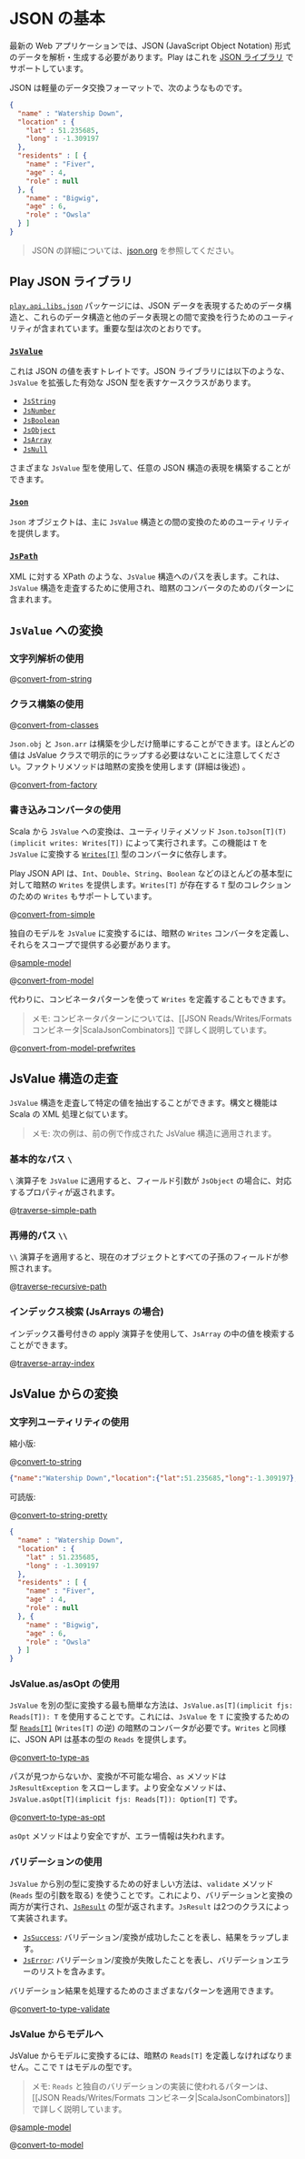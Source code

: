 <!--- Copyright (C) 2009-2015 Typesafe Inc. <http://www.typesafe.com> -->
<!--
# JSON basics
-->
# JSON の基本

<!--
Modern web applications often need to parse and generate data in the JSON (JavaScript Object Notation) format. Play supports this via its [JSON library](api/scala/play/api/libs/json/package.html).
-->
最新の Web アプリケーションでは、JSON (JavaScript Object Notation) 形式のデータを解析・生成する必要があります。Play はこれを [JSON ライブラリ](api/scala/play/api/libs/json/package.html) でサポートしています。

<!--
JSON is a lightweight data-interchange format and looks like this:
-->
JSON は軽量のデータ交換フォーマットで、次のようなものです。

```json
{
  "name" : "Watership Down",
  "location" : {
    "lat" : 51.235685,
    "long" : -1.309197
  },
  "residents" : [ {
    "name" : "Fiver",
    "age" : 4,
    "role" : null
  }, {
    "name" : "Bigwig",
    "age" : 6,
    "role" : "Owsla"
  } ]
}
```

<!--
> To learn more about JSON, see [json.org](http://json.org/).
-->
> JSON の詳細については、[json.org](http://www.json.org/json-ja.html) を参照してください。

<!--
## The Play JSON library
-->
## Play JSON ライブラリ

<!--
The [`play.api.libs.json`](api/scala/play/api/libs/json/package.html) package contains data structures for representing JSON data and utilities for converting between these data structures and other data representations. Types of interest are:
-->
[`play.api.libs.json`](api/scala/play/api/libs/json/package.html) パッケージには、JSON データを表現するためのデータ構造と、これらのデータ構造と他のデータ表現との間で変換を行うためのユーティリティが含まれています。重要な型は次のとおりです。

### [`JsValue`](api/scala/play/api/libs/json/JsValue.html)

<!--
This is a trait representing any JSON value. The JSON library has a case class extending `JsValue` to represent each valid JSON type:
-->
これは JSON の値を表すトレイトです。JSON ライブラリには以下のような、`JsValue` を拡張した有効な JSON 型を表すケースクラスがあります。

- [`JsString`](api/scala/play/api/libs/json/JsString.html)
- [`JsNumber`](api/scala/play/api/libs/json/JsNumber.html)
- [`JsBoolean`](api/scala/play/api/libs/json/JsBoolean.html)
- [`JsObject`](api/scala/play/api/libs/json/JsObject.html)
- [`JsArray`](api/scala/play/api/libs/json/JsArray.html)
- [`JsNull`](api/scala/play/api/libs/json/JsNull$.html)

<!--
Using the various `JsValue` types, you can construct a representation of any JSON structure.
-->
さまざまな `JsValue` 型を使用して、任意の JSON 構造の表現を構築することができます。

### [`Json`](api/scala/play/api/libs/json/Json$.html)

<!--
The `Json` object provides utilities, primarily for conversion to and from `JsValue` structures.
-->
`Json` オブジェクトは、主に `JsValue` 構造との間の変換のためのユーティリティを提供します。

### [`JsPath`](api/scala/play/api/libs/json/JsPath.html)

<!--
Represents a path into a `JsValue` structure, analogous to XPath for XML. This is used for traversing `JsValue` structures and in patterns for implicit converters.
-->
XML に対する XPath のような、`JsValue` 構造へのパスを表します。これは、`JsValue` 構造を走査するために使用され、暗黙のコンバータのためのパターンに含まれます。

<!--
## Converting to a `JsValue`
-->
## `JsValue` への変換

<!--
### Using string parsing
-->
### 文字列解析の使用

@[convert-from-string](code/ScalaJsonSpec.scala)

<!--
### Using class construction
-->
### クラス構築の使用

@[convert-from-classes](code/ScalaJsonSpec.scala)

<!--
`Json.obj` and `Json.arr` can simplify construction a bit. Note that most values don't need to be explicitly wrapped by JsValue classes, the factory methods use implicit conversion (more on this below).
-->
`Json.obj` と `Json.arr` は構築を少しだけ簡単にすることができます。ほとんどの値は JsValue クラスで明示的にラップする必要はないことに注意してください。ファクトリメソッドは暗黙の変換を使用します (詳細は後述) 。

@[convert-from-factory](code/ScalaJsonSpec.scala)

<!--
### Using Writes converters
-->
### 書き込みコンバータの使用

<!--
Scala to `JsValue` conversion is performed by the utility method `Json.toJson[T](T)(implicit writes: Writes[T])`. This functionality depends on a converter of type [`Writes[T]`](api/scala/play/api/libs/json/Writes.html) which can convert a `T` to a `JsValue`. 
-->
Scala から `JsValue` への変換は、ユーティリティメソッド `Json.toJson[T](T)(implicit writes: Writes[T])` によって実行されます。この機能は `T` を `JsValue` に変換する [`Writes[T]`](api/scala/play/api/libs/json/Writes.html) 型のコンバータに依存します。

<!--
The Play JSON API provides implicit `Writes` for most basic types, such as `Int`, `Double`, `String`, and `Boolean`. It also supports `Writes` for collections of any type `T` that a `Writes[T]` exists. 
-->
Play JSON API は、`Int`、`Double`、`String`、`Boolean` などのほとんどの基本型に対して暗黙の `Writes` を提供します。`Writes[T]` が存在する `T` 型のコレクションのための `Writes` もサポートしています。

@[convert-from-simple](code/ScalaJsonSpec.scala)

<!--
To convert your own models to `JsValue`s, you must define implicit `Writes` converters and provide them in scope.
-->
独自のモデルを `JsValue` に変換するには、暗黙の `Writes` コンバータを定義し、それらをスコープで提供する必要があります。

@[sample-model](code/ScalaJsonSpec.scala)

@[convert-from-model](code/ScalaJsonSpec.scala)

<!--
Alternatively, you can define your `Writes` using the combinator pattern:
-->
代わりに、コンビネータパターンを使って `Writes` を定義することもできます。

<!--
> Note: The combinator pattern is covered in detail in [[JSON Reads/Writes/Formats Combinators|ScalaJsonCombinators]].
-->
> メモ: コンビネータパターンについては、[[JSON Reads/Writes/Formats コンビネータ|ScalaJsonCombinators]] で詳しく説明しています。

@[convert-from-model-prefwrites](code/ScalaJsonSpec.scala)

<!--
## Traversing a JsValue structure
-->
## JsValue 構造の走査

<!--
You can traverse a `JsValue` structure and extract specific values. The syntax and functionality is similar to Scala XML processing.
-->
`JsValue` 構造を走査して特定の値を抽出することができます。構文と機能は Scala の XML 処理と似ています。

<!--
> Note: The following examples are applied to the JsValue structure created in previous examples.
-->
> メモ: 次の例は、前の例で作成された JsValue 構造に適用されます。

<!--
### Simple path `\`
-->
### 基本的なパス `\`

<!--
Applying the `\` operator to a `JsValue` will return the property corresponding to the field argument, supposing this is a `JsObject`. 
-->
`\` 演算子を `JsValue` に適用すると、フィールド引数が `JsObject` の場合に、対応するプロパティが返されます。

@[traverse-simple-path](code/ScalaJsonSpec.scala)

<!--
### Recursive path `\\`
-->
### 再帰的パス `\\`

<!--
Applying the `\\` operator will do a lookup for the field in the current object and all descendants.
-->
`\\` 演算子を適用すると、現在のオブジェクトとすべての子孫のフィールドが参照されます。

@[traverse-recursive-path](code/ScalaJsonSpec.scala)

<!--
### Index lookup (for JsArrays)
-->
### インデックス検索 (JsArrays の場合)

<!--
You can retrieve a value in a `JsArray` using an apply operator with the index number.
-->
インデックス番号付きの apply 演算子を使用して、`JsArray` の中の値を検索することができます。

@[traverse-array-index](code/ScalaJsonSpec.scala)

<!--
## Converting from a JsValue
-->
## JsValue からの変換

<!--
### Using String utilities
-->
### 文字列ユーティリティの使用

<!--
Minified:
-->
縮小版:

@[convert-to-string](code/ScalaJsonSpec.scala)

```json
{"name":"Watership Down","location":{"lat":51.235685,"long":-1.309197},"residents":[{"name":"Fiver","age":4,"role":null},{"name":"Bigwig","age":6,"role":"Owsla"}]}
```

<!--
Readable:
-->
可読版:

@[convert-to-string-pretty](code/ScalaJsonSpec.scala)

```json
{
  "name" : "Watership Down",
  "location" : {
    "lat" : 51.235685,
    "long" : -1.309197
  },
  "residents" : [ {
    "name" : "Fiver",
    "age" : 4,
    "role" : null
  }, {
    "name" : "Bigwig",
    "age" : 6,
    "role" : "Owsla"
  } ]
}
```

<!--
### Using JsValue.as/asOpt
-->
### JsValue.as/asOpt の使用

<!--
The simplest way to convert a `JsValue` to another type is using `JsValue.as[T](implicit fjs: Reads[T]): T`. This requires an implicit converter of type [`Reads[T]`](api/scala/play/api/libs/json/Reads.html) to convert a `JsValue` to `T` (the inverse of `Writes[T]`). As with `Writes`, the JSON API provides `Reads` for basic types.
-->
`JsValue` を別の型に変換する最も簡単な方法は、`JsValue.as[T](implicit fjs: Reads[T]): T` を使用することです。これには、`JsValue` を `T` に変換するための型 [`Reads[T]`](api/scala/play/api/libs/json/Reads.html) (`Writes[T]` の逆) の暗黙のコンバータが必要です。`Writes` と同様に、JSON API は基本の型の `Reads` を提供します。

@[convert-to-type-as](code/ScalaJsonSpec.scala)

<!--
The `as` method will throw a `JsResultException` if the path is not found or the conversion is not possible. A safer method is `JsValue.asOpt[T](implicit fjs: Reads[T]): Option[T]`.
-->
パスが見つからないか、変換が不可能な場合、`as` メソッドは `JsResultException` をスローします。より安全なメソッドは、`JsValue.asOpt[T](implicit fjs: Reads[T]): Option[T]` です。

@[convert-to-type-as-opt](code/ScalaJsonSpec.scala)

<!--
Although the `asOpt` method is safer, any error information is lost.
-->
`asOpt` メソッドはより安全ですが、エラー情報は失われます。

<!--
### Using validation
-->
### バリデーションの使用

<!--
The preferred way to convert from a `JsValue` to another type is by using its `validate` method (which takes an argument of type `Reads`). This performs both validation and conversion, returning a type of [`JsResult`](api/scala/play/api/libs/json/JsResult.html). `JsResult` is implemented by two classes:
-->
`JsValue` から別の型に変換するための好ましい方法は、`validate` メソッド (`Reads` 型の引数を取る) を使うことです。これにより、バリデーションと変換の両方が実行され、[`JsResult`](api/scala/play/api/libs/json/JsResult.html) の型が返されます。`JsResult` は2つのクラスによって実装されます。

<!--
- [`JsSuccess`](api/scala/play/api/libs/json/JsSuccess.html): Represents a successful validation/conversion and wraps the result.
- [`JsError`](api/scala/play/api/libs/json/JsError.html): Represents unsuccessful validation/conversion and contains a list of validation errors.
-->
- [`JsSuccess`](api/scala/play/api/libs/json/JsSuccess.html): バリデーション/変換が成功したことを表し、結果をラップします。
- [`JsError`](api/scala/play/api/libs/json/JsError.html): バリデーション/変換が失敗したことを表し、バリデーションエラーのリストを含みます。

<!--
You can apply various patterns for handling a validation result:
-->
バリデーション結果を処理するためのさまざまなパターンを適用できます。

@[convert-to-type-validate](code/ScalaJsonSpec.scala)

<!--
### JsValue to a model
-->
### JsValue からモデルへ

<!--
To convert from JsValue to a model, you must define implicit `Reads[T]` where `T` is the type of your model.
-->
JsValue からモデルに変換するには、暗黙の `Reads[T]` を定義しなければなりません。ここで `T` はモデルの型です。

<!--
> Note: The pattern used to implement `Reads` and custom validation are covered in detail in [[JSON Reads/Writes/Formats Combinators|ScalaJsonCombinators]].
-->
> メモ: `Reads` と独自のバリデーションの実装に使われるパターンは、[[JSON Reads/Writes/Formats コンビネータ|ScalaJsonCombinators]] で詳しく説明しています。

@[sample-model](code/ScalaJsonSpec.scala)

@[convert-to-model](code/ScalaJsonSpec.scala)
